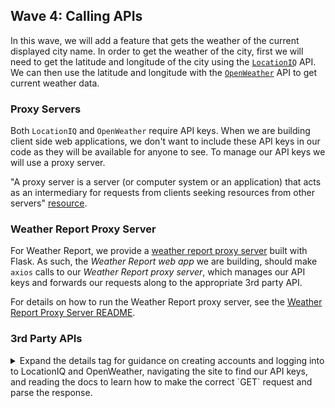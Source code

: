 ## Wave 4: Calling APIs

In this wave, we will add a feature that gets the weather of the current displayed city name. In order to get the weather of the city, first we will need to get the latitude and longitude of the city using the [`LocationIQ`](https://locationiq.com/docs) API. We can then use the latitude and longitude with the [`OpenWeather`](https://openweathermap.org/api/one-call-api) API to get current weather data.

### Proxy Servers

Both `LocationIQ` and `OpenWeather` require API keys. When we are building client side web applications, we don't want to include these API keys in our code as they will be available for anyone to see. To manage our API keys we will use a proxy server.

"A proxy server is a server (or computer system or an application) that acts as an intermediary for requests from clients seeking resources from other servers" [resource](https://medium.com/system-design-blog/what-is-proxy-server-a05b99bf686a#:~:text=A%20proxy%20server%20is%20a,seeking%20resources%20from%20other%20servers). 

### Weather Report Proxy Server

For Weather Report, we provide a [weather report proxy server](https://github.com/adaGold/weather-report-proxy-server) built with Flask. As such, the *Weather Report web app* we are building, should make `axios` calls to our *Weather Report proxy server*, which manages our API keys and forwards our requests along to the appropriate 3rd party API. 

For details on how to run the Weather Report proxy server, see the [Weather Report Proxy Server README](https://github.com/adaGold/weather-report-proxy-server).


### 3rd Party APIs

<details>
  <summary>Expand the details tag for guidance on creating accounts and logging into to LocationIQ and OpenWeather, navigating the site to find our API keys, and reading the docs to learn how to make the correct `GET` request and parse the response.</summary>

  ### LocationIQ

  ### OpenWeather

</details>
